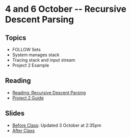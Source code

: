 # 4 and 6 October -- Recursive Descent Parsing

## Topics

- FOLLOW Sets
- System manages stack
- Tracing stack and input stream
- Project 2 Example

## Reading

- <a href= "RecursiveDescentParsing.pdf"> Reading: Recursive Descent Parsing </a>
- <a href = "Project2-Guide.pdf"> Project 2 Guide </a>

## Slides

- <a href= "RecursiveDescentParsing_Fall_2023.pptx"> Before Class</a>: Updated 3 October at 2:35pm
- <a href="RecursiveDescentParsing_Fall_2023_after_class.pptx"> After Class</a>